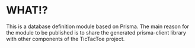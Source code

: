 # WHAT!? #

This is a database definition module based on Prisma.
The main reason for the module to be published is to
share the generated prisma-client library with other
components of the TicTacToe project.

